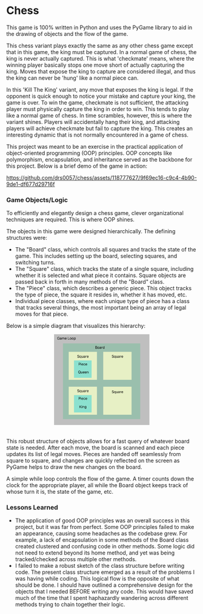 # Chess
This game is 100% written in Python and uses the PyGame library to aid in the drawing of objects and the flow of the game.

This chess variant plays exactly the same as any other chess game except that in this game, the king must be captured. In a normal game of chess, the king is never actually captured. This is what 'checkmate' means, where the winning player basically stops one move short of actually capturing the king. Moves that expose the king to capture are considered illegal, and thus the king can never be 'hung' like a normal piece can. 

In this 'Kill The King' variant, any move that exposes the king is legal. If the opponent is quick enough to notice your mistake and capture your king, the game is over. To win the game, checkmate is not sufficient, the attacking player must physically capture the king in order to win. This tends to play like a normal game of chess. In time scrambles, however, this is where the variant shines. Players will accidentally hang their king, and attacking players will achieve checkmate but fail to capture the king. This creates an interesting dynamic that is not normally encountered in a game of chess.

This project was meant to be an exercise in the practical application of object-oriented programming (OOP) principles.
OOP concepts like polymorphism, encapsulation, and inheritance served as the backbone for this project.
Below is a brief demo of the game in action:


https://github.com/drs0057/chess/assets/118777627/9f69ec16-c9c4-4b90-9de1-df677d29716f


### Game Objects/Logic
To efficiently and elegantly design a chess game, clever organizational techniques are required. This is where OOP shines. 

The objects in this game were designed hierarchically. The defining structures were:
- The "Board" class, which controls all squares and tracks the state of the game. This includes setting up the board, selecting squares, and switching turns.
- The "Square" class, which tracks the state of a single square, including whether it is selected and what piece it contains. Square objects are passed back in forth in many methods of the "Board" class.
- The "Piece" class, which describes a generic piece. This object tracks the type of piece, the square it resides in, whether it has moved, etc.
- Individual piece classes, where each unique type of piece has a class that tracks several things, the most important being an array of legal moves for that piece.

Below is a simple diagram that visualizes this hierarchy:

<div align="center">
  <img src="media/logic_structure" alt="Visual of the logic structure" style="width:50%;">
</div>
<br>

This robust structure of objects allows for a fast query of whatever board state is needed. After each move, the board is scanned and each piece updates its list of legal moves. 
Pieces are handed off seamlessly from square to square, and changes are quickly reflected on the screen as PyGame helps to draw the new changes on the board.

A simple while loop controls the flow of the game. A timer counts down the clock for the appropriate player, all while the Board object keeps track of whose turn it is, the state of the game, etc. 

### Lessons Learned
- The application of good OOP principles was an overall success in this project, but it was far from perfect. Some OOP principles failed to make an appearance, causing some headaches as the codebase grew. For example, a lack of encapsulation in some methods of the Board class created clustered and confusing code in other methods. Some logic did not need to extend beyond its home method, and yet was being tracked/checked across multiple other methods.
- I failed to make a robust sketch of the class structure before writing code. The present class structure emerged as a result of the problems I was having while coding. This logical flow is the opposite of what should be done. I should have outlined a comprehensive design for the objects that I needed BEFORE writing any code. This would have saved much of the time that I spent haphazardly wandering across different methods trying to chain together their logic.


